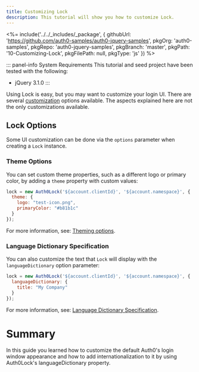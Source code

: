 ```yaml
---
title: Customizing Lock
description: This tutorial will show you how to customize Lock.
---
```


<%= include('../../_includes/_package', {
  githubUrl: 'https://github.com/auth0-samples/auth0-jquery-samples',
  pkgOrg: 'auth0-samples',
  pkgRepo: 'auth0-jquery-samples',
  pkgBranch: 'master',
  pkgPath: '10-Customizing-Lock',
  pkgFilePath: null,
  pkgType: 'js'
}) %>

::: panel-info System Requirements
This tutorial and seed project have been tested with the following:

* jQuery 3.1.0
:::

Using Lock is easy, but you may want to customize your login UI. There are several [customization](/libraries/lock/v10/customization) options available. The aspects explained here are not the only customizations available.

## Lock Options

Some UI customization can be done via the `options` parameter when creating a `Lock` instance.

### Theme Options

You can set custom theme properties, such as a different logo or primary color, by adding a `theme` property with custom values:

```javascript
lock = new Auth0Lock('${account.clientId}', '${account.namespace}', {
  theme: {
    logo: "test-icon.png",
    primaryColor: "#b81b1c"
  }
});
```
For more information, see: [Theming options](/libraries/lock/v10/ui-customization).

### Language Dictionary Specification

You can also customize the text that `Lock` will display with the `languageDictionary` option parameter:

```javascript
lock = new Auth0Lock('${account.clientId}', '${account.namespace}', {
  languageDictionary: {
    title: "My Company"
  }
});
```

For more information, see: [Language Dictionary Specification](/libraries/lock/v10/i18n).

# Summary

In this guide you learned how to customize the default Auth0's login window appearance and how to add internationalization to it by using Auth0Lock's languageDictionary property.
